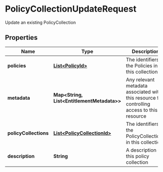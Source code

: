 

# PolicyCollectionUpdateRequest

Update an existing PolicyCollection

## Properties

| Name | Type | Description | Notes |
|------------ | ------------- | ------------- | -------------|
|**policies** | [**List&lt;PolicyId&gt;**](PolicyId.md) | The identifiers of the Policies in this collection |  [optional] |
|**metadata** | **Map&lt;String, List&lt;EntitlementMetadata&gt;&gt;** | Any relevant metadata associated with this resource for controlling access to this resource |  [optional] |
|**policyCollections** | [**List&lt;PolicyCollectionId&gt;**](PolicyCollectionId.md) | The identifiers of the PolicyCollections in this collection |  [optional] |
|**description** | **String** | A description of this policy collection |  [optional] |



